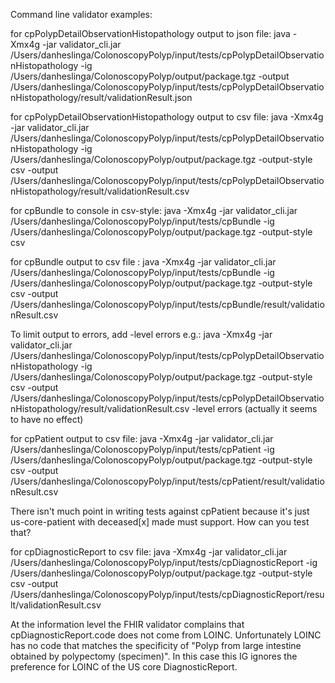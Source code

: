 Command line validator examples:

for cpPolypDetailObservationHistopathology output to json file: 
java -Xmx4g -jar validator_cli.jar /Users/danheslinga/ColonoscopyPolyp/input/tests/cpPolypDetailObservationHistopathology -ig /Users/danheslinga/ColonoscopyPolyp/output/package.tgz -output /Users/danheslinga/ColonoscopyPolyp/input/tests/cpPolypDetailObservationHistopathology/result/validationResult.json

for cpPolypDetailObservationHistopathology output to csv file: 
java -Xmx4g -jar validator_cli.jar /Users/danheslinga/ColonoscopyPolyp/input/tests/cpPolypDetailObservationHistopathology -ig /Users/danheslinga/ColonoscopyPolyp/output/package.tgz -output-style csv -output /Users/danheslinga/ColonoscopyPolyp/input/tests/cpPolypDetailObservationHistopathology/result/validationResult.csv

for cpBundle to console in csv-style: 
java -Xmx4g -jar validator_cli.jar /Users/danheslinga/ColonoscopyPolyp/input/tests/cpBundle -ig /Users/danheslinga/ColonoscopyPolyp/output/package.tgz -output-style csv

for cpBundle output to csv file :
java -Xmx4g -jar validator_cli.jar /Users/danheslinga/ColonoscopyPolyp/input/tests/cpBundle -ig /Users/danheslinga/ColonoscopyPolyp/output/package.tgz -output-style csv -output /Users/danheslinga/ColonoscopyPolyp/input/tests/cpBundle/result/validationResult.csv

To limit output to errors, add -level errors e.g.:
java -Xmx4g -jar validator_cli.jar /Users/danheslinga/ColonoscopyPolyp/input/tests/cpPolypDetailObservationHistopathology -ig /Users/danheslinga/ColonoscopyPolyp/output/package.tgz -output-style csv -output /Users/danheslinga/ColonoscopyPolyp/input/tests/cpPolypDetailObservationHistopathology/result/validationResult.csv -level errors
(actually it seems to have no effect)

for cpPatient output to csv file:
java -Xmx4g -jar validator_cli.jar /Users/danheslinga/ColonoscopyPolyp/input/tests/cpPatient -ig /Users/danheslinga/ColonoscopyPolyp/output/package.tgz -output-style csv -output /Users/danheslinga/ColonoscopyPolyp/input/tests/cpPatient/result/validationResult.csv

There isn't much point in writing tests against cpPatient because it's just us-core-patient with deceased[x] made must support. How can you test that? 

for cpDiagnosticReport to csv file: 
java -Xmx4g -jar validator_cli.jar /Users/danheslinga/ColonoscopyPolyp/input/tests/cpDiagnosticReport -ig /Users/danheslinga/ColonoscopyPolyp/output/package.tgz -output-style csv -output /Users/danheslinga/ColonoscopyPolyp/input/tests/cpDiagnosticReport/result/validationResult.csv

At the information level the FHIR validator complains that cpDiagnosticReport.code does not come from LOINC. Unfortunately LOINC has no code that matches the specificity of "Polyp from large intestine obtained by polypectomy (specimen)". In this case this IG ignores the preference for LOINC of the US core DiagnosticReport. 